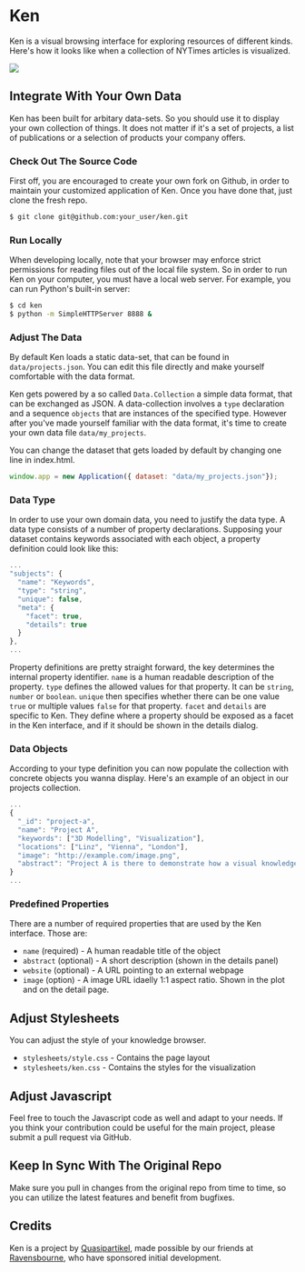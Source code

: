 # Ken

Ken is a visual browsing interface for exploring resources of different kinds. Here's how it looks like when a collection of NYTimes articles is visualized.

![](http://f.cl.ly/items/1R3P0C3V2R0k3b1l3L00/ken.png)


## Integrate With Your Own Data

Ken has been built for arbitary data-sets. So you should use it to display your own collection of things. It does not matter if it's a set of projects, a list of publications or a selection of products your company offers.


### Check Out The Source Code

First off, you are encouraged to create your own fork on Github, in order to maintain your customized application of Ken. Once you have done that, just clone the fresh repo.

```bash
$ git clone git@github.com:your_user/ken.git
```
    
### Run Locally

When developing locally, note that your browser may enforce strict permissions for reading files out of the local file system. So in order to run Ken on your computer, you must have a local web server. For example, you can run Python's built-in server:

```bash
$ cd ken
$ python -m SimpleHTTPServer 8888 &
```
    
### Adjust The Data

By default Ken loads a static data-set, that can be found in `data/projects.json`. You can edit this file directly and make yourself comfortable with the data format.

Ken gets powered by a so called `Data.Collection` a simple data format, that can be exchanged as JSON. A data-collection involves a `type` declaration and a sequence `objects` that are instances of the specified type. However after you've made yourself familiar with the data format, it's time to create your own data file `data/my_projects`.

You can change the dataset that gets loaded by default by changing one line in index.html.

```js
window.app = new Application({ dataset: "data/my_projects.json"});
```

### Data Type

In order to use your own domain data, you need to justify the data type. A data type consists of a number of property declarations. Supposing your dataset contains keywords associated with each object, a property definition could look like this:
	
```js
...
"subjects": {
  "name": "Keywords",
  "type": "string",
  "unique": false,
  "meta": {
    "facet": true,
    "details": true
  }
},
...
```

Property definitions are pretty straight forward, the key determines the internal property identifier. `name` is a human readable description of the property. `type` defines the allowed values for that property. It can be `string`, `number` or `boolean`. `unique` then specifies whether there can be one value `true` or multiple values `false` for that property. `facet` and `details` are specific to Ken. They define where a property should be exposed as a facet in the Ken interface, and if it should be shown in the details dialog.

### Data Objects

According to your type definition you can now populate the collection with concrete objects you wanna display. Here's an example of an object in our projects collection.

```js
...
{
  "_id": "project-a",
  "name": "Project A",
  "keywords": ["3D Modelling", "Visualization"],
  "locations": ["Linz", "Vienna", "London"],
  "image": "http://example.com/image.png",
  "abstract": "Project A is there to demonstrate how a visual knowledge browser can be populated with custom data"
}
...
``` 
    
### Predefined Properties

There are a number of required properties that are used by the Ken interface. Those are:

- `name` (required) - A human readable title of the object
- `abstract` (optional) - A short description (shown in the details panel)
- `website` (optional) - A URL pointing to an external webpage
- `image` (option) - A image URL idaelly 1:1 aspect ratio. Shown in the plot and on the detail page.


<!--
## Data Proxy

You probably have a data-service already. However, the data needs to be converted into the Data.Collection format, so Ken can read it. This is rather simple. We wrote such a proxy ourselves, in order to turn the output of the New York Times Most Popular API into a representation our browser understands. We also use the proxy to generate a bigger dataset (we need multiple requests against the NYTimes API) which we cache so initial loading is fast. Every hour we regenerate the dataset so users see the latest stories of the New York times.
-->

## Adjust Stylesheets

You can adjust the style of your knowledge browser.

- `stylesheets/style.css` - Contains the page layout
- `stylesheets/ken.css` - Contains the styles for the visualization


## Adjust Javascript

Feel free to touch the Javascript code as well and adapt to your needs. If you think your contribution could be useful for the main project, please submit a pull request via GitHub.


## Keep In Sync With The Original Repo

Make sure you pull in changes from the original repo from time to time, so you can utilize the latest features and benefit from bugfixes.

## Credits

Ken is a project by [Quasipartikel](http://quasipartikel.at), made possible by our friends at [Ravensbourne](http://www.rave.co.uk), who have sponsored initial development.

